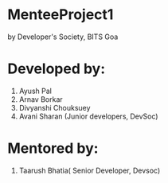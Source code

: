 # MenteeProject1
by Developer's Society, BITS Goa

# Developed by:
1. Ayush Pal
2. Arnav Borkar
3. Divyanshi Chouksuey
4. Avani Sharan
(Junior developers, DevSoc)

# Mentored by:
1. Taarush Bhatia( Senior Developer, Devsoc)
